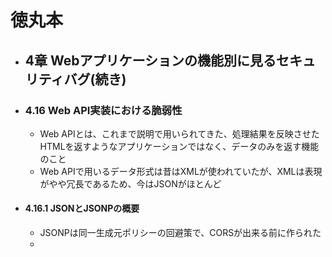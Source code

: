 # 徳丸本
- ## 4章 Webアプリケーションの機能別に見るセキュリティバグ(続き)
- ### 4.16 Web API実装における脆弱性
	- Web APIとは、これまで説明で用いられてきた、処理結果を反映させたHTMLを返すようなアプリケーションではなく、データのみを返す機能のこと
	- Web APIで用いるデータ形式は昔はXMLが使われていたが、XMLは表現がやや冗長であるため、今はJSONがほとんど
- #### 4.16.1 JSONとJSONPの概要
	- JSONPは同一生成元ポリシーの回避策で、CORSが出来る前に作られた
	- <script src="...">に同一生成元ポリシーが適用されないことを利用して、異なるオリジンのサーバからデータを取得する
	- 手順
		- サーバから受け取ったJSONを表示するための関数をフロント側に定義する
			- 例えば、サーバから以下のようなユーザ情報のJSONを受け取るとする
				- ```json
				  {"name": "taro", "age": 20}
				  ```
			- ユーザの名前と年齢を表示したいなら、以下のような関数を定義する
				- ```javascript
				  const showUser = (obj) => {
				    var div1 = document.createElement('div');
				    div1.innerText = obj.name;
				    document.body.appendChild(div1);
				    
				    var div2 = document.createElement('div');
				    div2.innerText = obj.age;
				    document.body.appendChild(div2);
				  };
				  ```
				- `obj`に`{"name": "<script>alert(1)</script>", "age": 20}`などが入るとXSSが起こりそうだが、innerTextを使うことで特殊記号がエスケープされる
					- innerTextではなくinnerHTMLを使うとXSSが起こる([参考](https://note.affi-sapo-sv.com/js-htmltag-escape.php))
		- APIはscriptタグのsrc属性を使って呼び出す
			- クエリパラメータに上で作成した関数名(showUser)を指定する
			- サーバ側の処理に必要なパラメータもクエリパラメータで渡す
			- 例えば`<script src="http://api.example.jp?callback=showUser&user_id=1">`など
		- サーバ側では以下のような処理をする(PHPの例)
			- id:: 64f6dfb6-389c-45df-af8b-2a121c4530cc
			  ```php
			  <?php
			    $callback = $_GET['callback'];
			    $user_id = $_GET['user_id'];
			    // user_idを使ってデータベースからユーザを取得する ユーザの名前を$name, 年齢を$ageとする
			    $json = json_encode(array('name' => $name, 'age' => $age));
			    header('Content-Type: application/javascript; charset=utf-8');
			    echo "$callback($json);";
			  ?>
			  ```
			- [json_encode](https://www.php.net/manual/ja/function.json-encode.php)は引数をJSON形式の文字列にして返す関数である(失敗するとfalseを返す)
			- サーバからのレスポンスは`showUser({"name": "taro", "age": 20})`のようになる
		- Content-Typeがapplication/javascriptなので、`showUser({"name": "taro", "age": 20})`はJavaScriptとして読み込まれる
			- 上で定義したshowUser関数が実行されることになる
			- application/javascriptとtext/javascriptが混在しているが、application/javascriptが新しい([参考](http://xn--lcki7of.jp/153/))
	- 実際は`<script src="...">`は動的に生成することが多い(ボタンを押した時など)
		- jQueryはJSONPをサポートしていて、ボタンを押した時にリクエストを発行するなどの処理が簡単に書ける([参考](https://www.buildinsider.net/web/jqueryref/034))
	- 本には書いていなかったが、パスワードなどの重要なパラメータもクエリパラメータとして送信しなければならず、ブラウザの履歴とかサーバのアクセスログに残ってしまうという問題もありそう
- #### 4.16.2 JSONエスケープの不備
	- 上でのJSONPのサーバ側の処理でjson_encodeを使わずに文字列結合でJSONを作成すると、XSSと同様のことが出来てしまう
	- 例(簡単のために単純にしている)
		- ```php
		  <?php
		    $callback = 'showUser';
		    $name = 'taro"})+alert(1);//';
		    $age = 20;
		    $json = '{"name":"' . $name . '", "age":' . $age . '}';
		    echo "$callback($json);";
		  ?>
		  ```
		- サーバからのレスポンスは`showUser({"name":"taro"}); alert(1);//", "age":20});`となる
		- これがJavaScriptとして読み込まれ、alert(1)が実行される(`//`以降は無視される)
	- 対策
		- 文字列結合ではなく、json_encodeを使ってJSONを作成する
			- json_encodeを使うと特殊記号の前にバックスラッシュが入ることでエスケープされる
			- 上の例の5行目を`$json = json_encode(array('name' => $name, 'age' => $age));`にすると、サーバからのレスポンスは`showUser({"name":"taro\"}); alert(1);\/\/","age":20});`となる
				- `taro"}); alert(1);//`がそのまま表示される
	- 保険的対策
		- JSONPをやめてCORSを利用する
- #### 4.16.3 JSON直接閲覧によるXSS
	- JSONを返すAPIで、Content-Typeヘッダがapplication/jsonではなくtext/htmlになっていると、JSONの中にHTMLタグを入れることでXSSが可能
	- 以下のようなAPIを考える(exec.phpとする)
		- ```php
		  <?php
		    $q = $_GET['q'];
		    $json = json_encode(array('q' => $q));
		    echo $json;
		  ?>
		  ```
		- Content-Typeが明示的に指定されていないので、デフォルトのtext/htmlとなる
		- `/exec.php?q=<script>alert(1)</script>`として、このAPIにアクセスされると、scriptタグがHTMLとして解釈されるためalert(1)が実行される
	- 対策
		- Content-Typeヘッダを正しく設定する
		- レスポンスヘッダにX-Content-Type-Options: nosniffを指定する
			- 古いIEではContent-Typeヘッダよりも、URLに含まれる拡張子を優先してファイルタイプを判定してしまう(関連: ((64eca50c-bd67-41f2-91a4-bc9815a45c2d)) )
			- そのため、Content-Typeヘッダをapplication/jsonにしていても、`exec.php/a.html?q=<script>alert(1)</script>`として、APIにアクセスされると、HTMLとして解釈されてしまい、alert(1)が実行される
			- X-Content-Type-Options: nosniffをつけて、Content-Typeヘッダのみからファイルタイプを判定するようにする
		- `<`や`>`もエスケープする
			- json_encodeではデフォルトでは`<`と`>`はエスケープされないが、オプションをつけることでUnicodeの形式(`\uNNNN`)でエスケープさせることが出来る
				- ```php
				  <?php
				    $q = '<script>alert(1)</script>';
				    $json = json_encode(array('q' => $q), JSON_HEX_TAG);
				    echo $json; // {"q":"\u003Cscript\u003Ealert(1)\u003C\/script\u003E"}
				  ?>
				  ```
			- これによって、万が一HTMLとして解釈されても、XSSには至らなくなる
		- XMLHttpRequestなどCORS対応の機能だけから呼び出せるようにする
			- jQueryなどでHTTPリクエストを送信すると自動的に`X-Requested-With: XMLHttpRequest`というリクエストヘッダを付与する
			- このリクエストヘッダが付与されていなかったら不正なリクエストとして扱うことで、上述のXSSを防ぐことが出来る
- #### 4.16.4 JSONPのコールバック関数名によるXSS
	- JSONPでは外部からコールバック関数を指定出来るようにしていることがほとんどで、このコールバック関数名を使ってXSSが可能な場合がある
	- 上で書いた ((64f6dfb6-389c-45df-af8b-2a121c4530cc)) において6行目のContent-Typeの指定を忘れたとする
	- するとContent-Typeはデフォルトのtext/htmlになる
	- `?callback=<script>alert(1)</script>`というクエリパラメータでAPIにアクセスされると、レスポンスは`<script>alert(1)</script>({"name": "taro", "age": 20})`のようになる
	- Content-Typeにより、このレスポンスはHTMLとして解釈されるためalert(1)が実行される
	- 対策
		- コールバック関数名の文字種と文字数を制限する
			- 通常の利用の範囲であれば、英数字とアンダースコアのみに限定して良い
			- 文字数を制限すればより安全と言える
		- Content-Typeヘッダを正しく設定する